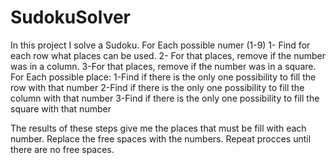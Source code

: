 # SudokuSolver

In this project I solve a Sudoku.
For Each possible numer (1-9)
  1- Find for each row what places can be used.
  2- For that places, remove if the number was in a column.
  3-For that places, remove if the number was in a square.
For Each possible place:
  1-Find if there is the only one possibility to fill the row with that number
  2-Find if there is the only one possibility to fill the column with that number
  3-Find if there is the only one possibility to fill the square with that number
  
The results of these steps give me the places that must be fill with each number.
Replace the free spaces with the numbers.
Repeat procces until there are no free spaces.

  
